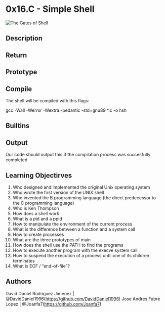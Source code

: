 # 0x16.C - Simple Shell
![The Gates of Shell](https://s3.amazonaws.com/intranet-projects-files/holbertonschool-low_level_programming/235/shell.jpeg)

## Description

## Return

## Prototype

## Compile

The shell will be compiled with this flags:  

gcc -Wall -Werror -Wextra -pedantic -std=gnu89 *.c -o hsh  

## Builtins

## Output
Our code should output this if the compilation process was succesfully completed

## Learning Objectirves

1. Who designed and implemented the original Unix operating system  
2. Who wrote the first version of the UNIX shell  
3. Who invented the B programming language (the direct predecessor to the C programming language)  
4. Who is Ken Thompson  
5. How does a shell work  
6. What is a pid and a ppid  
7. How to manipulate the environment of the current process  
8. What is the difference between a function and a system call  
9. How to create processes  
10. What are the three prototypes of main  
11. How does the shell use the PATH to find the programs  
12. How to execute another program with the execve system call  
13. How to suspend the execution of a process until one of its children terminates  
14. What is EOF / “end-of-file”?  

## Authors

David Daniel Rodriguez Jimenez | @DavidDaniel1996(https://github.com/DavidDaniel1996)
Jose Andres Fabre Lopez | @Joanfa7(https://github.com/Joanfa7)


